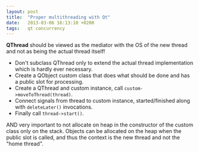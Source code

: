 ```yaml
---
layout: post
title:  "Proper multithreading with Qt"
date:   2013-03-06 16:13:10 +0200
tags:   qt concurrency
---
```


<strong>QThread</strong> should be viewed as the mediator with the OS of the new thread and not as being the actual thread itself!

- Don't subclass QThread only to extend the actual thread implementation which is hardly ever necessary.
- Create a QObject custom class that does what should be done and has a public slot for processing.
- Create a QThread and custom instance, call `custom->moveToThread(thread)`.
- Connect signals from thread to custom instance, started/finished along with `deleteLater()` invocations.
- Finally call `thread->start()`.

AND very important to not allocate on heap in the constructor of the custom class only on the stack. Objects can be allocated on the heap when the public slot is called, and thus the context is the new thread and not the "home thread".
